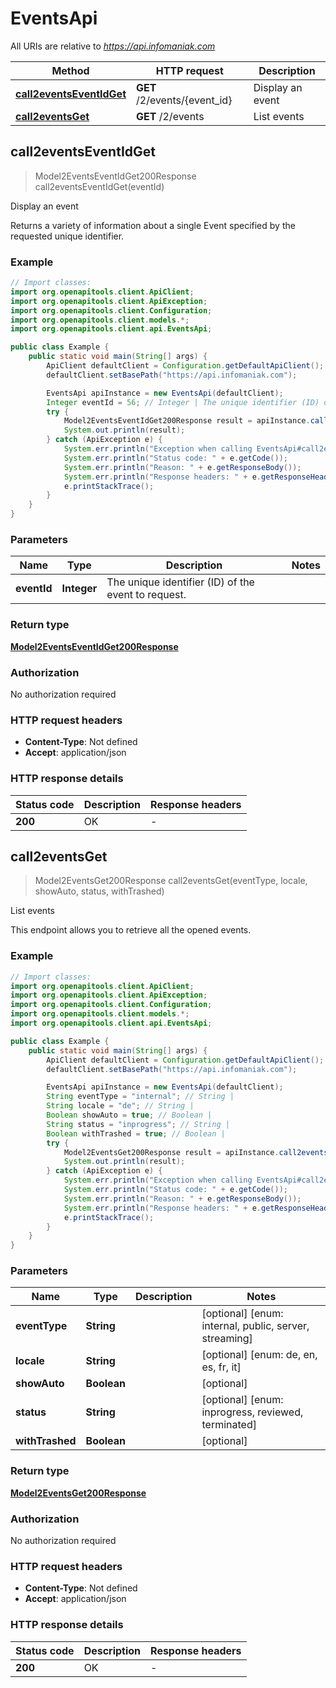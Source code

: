 # EventsApi

All URIs are relative to *https://api.infomaniak.com*

| Method | HTTP request | Description |
|------------- | ------------- | -------------|
| [**call2eventsEventIdGet**](EventsApi.md#call2eventsEventIdGet) | **GET** /2/events/{event_id} | Display an event |
| [**call2eventsGet**](EventsApi.md#call2eventsGet) | **GET** /2/events | List events |



## call2eventsEventIdGet

> Model2EventsEventIdGet200Response call2eventsEventIdGet(eventId)

Display an event

Returns a variety of information about a single Event specified by the requested unique identifier.

### Example

```java
// Import classes:
import org.openapitools.client.ApiClient;
import org.openapitools.client.ApiException;
import org.openapitools.client.Configuration;
import org.openapitools.client.models.*;
import org.openapitools.client.api.EventsApi;

public class Example {
    public static void main(String[] args) {
        ApiClient defaultClient = Configuration.getDefaultApiClient();
        defaultClient.setBasePath("https://api.infomaniak.com");

        EventsApi apiInstance = new EventsApi(defaultClient);
        Integer eventId = 56; // Integer | The unique identifier (ID) of the event to request.
        try {
            Model2EventsEventIdGet200Response result = apiInstance.call2eventsEventIdGet(eventId);
            System.out.println(result);
        } catch (ApiException e) {
            System.err.println("Exception when calling EventsApi#call2eventsEventIdGet");
            System.err.println("Status code: " + e.getCode());
            System.err.println("Reason: " + e.getResponseBody());
            System.err.println("Response headers: " + e.getResponseHeaders());
            e.printStackTrace();
        }
    }
}
```

### Parameters


| Name | Type | Description  | Notes |
|------------- | ------------- | ------------- | -------------|
| **eventId** | **Integer**| The unique identifier (ID) of the event to request. | |

### Return type

[**Model2EventsEventIdGet200Response**](Model2EventsEventIdGet200Response.md)

### Authorization

No authorization required

### HTTP request headers

- **Content-Type**: Not defined
- **Accept**: application/json


### HTTP response details
| Status code | Description | Response headers |
|-------------|-------------|------------------|
| **200** | OK |  -  |


## call2eventsGet

> Model2EventsGet200Response call2eventsGet(eventType, locale, showAuto, status, withTrashed)

List events

This endpoint allows you to retrieve all the opened events.

### Example

```java
// Import classes:
import org.openapitools.client.ApiClient;
import org.openapitools.client.ApiException;
import org.openapitools.client.Configuration;
import org.openapitools.client.models.*;
import org.openapitools.client.api.EventsApi;

public class Example {
    public static void main(String[] args) {
        ApiClient defaultClient = Configuration.getDefaultApiClient();
        defaultClient.setBasePath("https://api.infomaniak.com");

        EventsApi apiInstance = new EventsApi(defaultClient);
        String eventType = "internal"; // String | 
        String locale = "de"; // String | 
        Boolean showAuto = true; // Boolean | 
        String status = "inprogress"; // String | 
        Boolean withTrashed = true; // Boolean | 
        try {
            Model2EventsGet200Response result = apiInstance.call2eventsGet(eventType, locale, showAuto, status, withTrashed);
            System.out.println(result);
        } catch (ApiException e) {
            System.err.println("Exception when calling EventsApi#call2eventsGet");
            System.err.println("Status code: " + e.getCode());
            System.err.println("Reason: " + e.getResponseBody());
            System.err.println("Response headers: " + e.getResponseHeaders());
            e.printStackTrace();
        }
    }
}
```

### Parameters


| Name | Type | Description  | Notes |
|------------- | ------------- | ------------- | -------------|
| **eventType** | **String**|  | [optional] [enum: internal, public, server, streaming] |
| **locale** | **String**|  | [optional] [enum: de, en, es, fr, it] |
| **showAuto** | **Boolean**|  | [optional] |
| **status** | **String**|  | [optional] [enum: inprogress, reviewed, terminated] |
| **withTrashed** | **Boolean**|  | [optional] |

### Return type

[**Model2EventsGet200Response**](Model2EventsGet200Response.md)

### Authorization

No authorization required

### HTTP request headers

- **Content-Type**: Not defined
- **Accept**: application/json


### HTTP response details
| Status code | Description | Response headers |
|-------------|-------------|------------------|
| **200** | OK |  -  |

